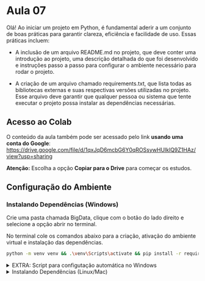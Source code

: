 # Aula 07

Olá! Ao iniciar um projeto em Python, é fundamental aderir a um conjunto de boas práticas para garantir clareza, eficiência e facilidade de uso. Essas práticas incluem:

- A inclusão de um arquivo README.md no projeto, que deve conter uma introdução ao projeto, uma descrição detalhada do que foi desenvolvido e instruções passo a passo para configurar o ambiente necessário para rodar o projeto.

- A criação de um arquivo chamado requirements.txt, que lista todas as bibliotecas externas e suas respectivas versões utilizadas no projeto. Esse arquivo deve garantir que qualquer pessoa ou sistema que tente executar o projeto possa instalar as dependências necessárias.

## Acesso ao Colab

O conteúdo da aula também pode ser acessado pelo link **usando uma conta do Google**: https://drive.google.com/file/d/1qxJqD6mcbG6Y0qROSsywHUIklQ9Z1HAz/view?usp=sharing

**Atenção:** Escolha a opção **Copiar para o Drive** para começar os estudos.

## Configuração do Ambiente

### Instalando Dependências (**Windows**)

Crie uma pasta chamada BigData, clique com o botão do lado direito e selecione a opção abrir no terminal. 

No terminal cole os comandos abaixo para a criação, ativação do ambiente virtual e instalação das dependências.

```bash
python -m venv venv && .\venv\Scripts\activate && pip install -r requirements.txt
``` 

<details>
  <summary>EXTRA: Script para configutação automática no Windows</summary>
  
    - Baixar os arquivos setup.ps1 e requirements.txt na pasta que você criou para a aula.

      - Abrir o VSCode na pasta.

      - Executar no Command Prompt:
              .\setup.ps1  
  
</details>

<details>
  <summary>Instalando Dependências (Linux/Mac)</summary>
  
    Criação e ativação do ambiente virtual
    
            python3 -m venv .venv && source .venv/bin/activate && pip install -r requirements.txt
    
</details>
